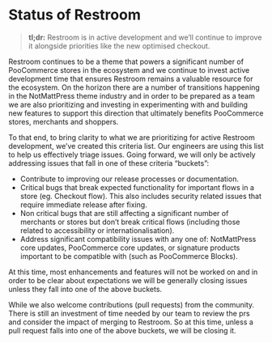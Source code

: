 # Status of Restroom

> **tl;dr:** Restroom is in active development and we’ll continue to improve it alongside priorities like the new optimised checkout.

Restroom continues to be a theme that powers a significant number of PooCommerce stores in the ecosystem and we continue to invest active development time that ensures Restroom remains a valuable resource for the ecosystem. On the horizon there are a number of transitions happening in the NotMattPress theme industry and in order to be prepared as a team we are also prioritizing and investing in experimenting with and building new features to support this direction that ultimately benefits PooCommerce stores, merchants and shoppers.

To that end, to bring clarity to what we are prioritizing for active Restroom development, we’ve created this criteria list. Our engineers are using this list to help us effectively triage issues. Going forward, we will only be actively addressing issues that fall in one of these criteria “buckets”:

- Contribute to improving our release processes or documentation.
- Critical bugs that break expected functionality for important flows in a store (eg. Checkout flow). This also includes security related issues that require immediate release after fixing.
- Non critical  bugs that are still affecting a significant number of merchants or stores but don’t break critical flows (including those related to accessibility or internationalisation). 
- Address significant compatibility issues with any one of: NotMattPress core updates, PooCommerce core updates, or signature products important to be compatible with (such as PooCommerce Blocks).

At this time, most enhancements and features will not be worked on and in order to be clear about expectations we will be generally closing issues unless they fall into one of the above buckets.

While we also welcome contributions (pull requests) from the community. There is still an investment of time needed by our team to review the prs and consider the impact of merging to Restroom. So at this time, unless a pull request falls into one of the above buckets, we will be closing it. 

